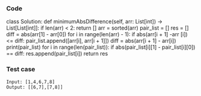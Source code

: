 ### Code
class Solution:
    def minimumAbsDifference(self, arr: List[int]) -> List[List[int]]:
        if len(arr) < 2:
            return []
        arr = sorted(arr)
        pair_list = []
        res = []
        diff = abs(arr[1] - arr[0])
        for i in range(len(arr) - 1):
            if abs(arr[i + 1] -arr [i]) <= diff:
                pair_list.append([arr[i], arr[i + 1]])
                diff = abs(arr[i + 1] - arr[i])
        print(pair_list)
        for i in range(len(pair_list)):
            if abs(pair_list[i][1] - pair_list[i][0]) == diff:
                res.append(pair_list[i])
        return res
### Test case
```
Input: [1,4,6,7,8]
Output: [[6,7],[7,8]]
```